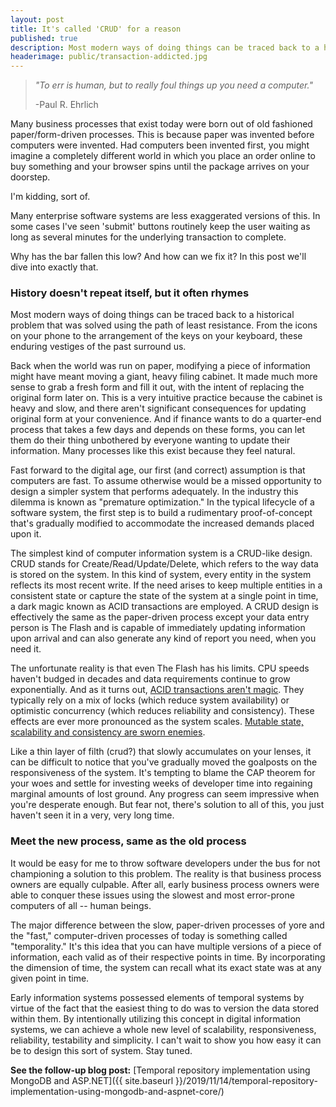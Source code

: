 ```yaml
---
layout: post
title: It's called 'CRUD' for a reason
published: true
description: Most modern ways of doing things can be traced back to a historical problem that was solved using the path of least resistance.
headerimage: public/transaction-addicted.jpg
---
```


> *"To err is human, but to really foul things up you need a computer."*
>
> -Paul R. Ehrlich

Many business processes that exist today were born out of old fashioned paper/form-driven processes. This is because paper was invented before computers were invented. Had computers been invented first, you might imagine a completely different world in which you place an order online to buy something and your browser spins until the package arrives on your doorstep.

I'm kidding, sort of.

Many enterprise software systems are less exaggerated versions of this. In some cases I've seen 'submit' buttons routinely keep the user waiting as long as several minutes for the underlying transaction to complete.

Why has the bar fallen this low? And how can we fix it? In this post we'll dive into exactly that.

### History doesn't repeat itself, but it often rhymes

Most modern ways of doing things can be traced back to a historical problem that was solved using the path of least resistance. From the icons on your phone to the arrangement of the keys on your keyboard, these enduring vestiges of the past surround us.

Back when the world was run on paper, modifying a piece of information might have meant moving a giant, heavy filing cabinet. It made much more sense to grab a fresh form and fill it out, with the intent of replacing the original form later on. This is a very intuitive practice because the cabinet is heavy and slow, and there aren't significant consequences for updating original form at your convenience. And if finance wants to do a quarter-end process that takes a few days and depends on these forms, you can let them do their thing unbothered by everyone wanting to update their information. Many processes like this exist because they feel natural.

Fast forward to the digital age, our first (and correct) assumption is that computers are fast. To assume otherwise would be a missed opportunity to design a simpler system that performs adequately. In the industry this dilemma is known as "premature optimization." In the typical lifecycle of a software system, the first step is to build a rudimentary proof-of-concept that's gradually modified to accommodate the increased demands placed upon it.

The simplest kind of computer information system is a CRUD-like design. CRUD stands for Create/Read/Update/Delete, which refers to the way data is stored on the system. In this kind of system, every entity in the system reflects its most recent write. If the need arises to keep multiple entities in a consistent state or capture the state of the system at a single point in time, a dark magic known as ACID transactions are employed. A CRUD design is effectively the same as the paper-driven process except your data entry person is The Flash and is capable of immediately updating information upon arrival and can also generate any kind of report you need, when you need it.

The unfortunate reality is that even The Flash has his limits. CPU speeds haven't budged in decades and data requirements continue to grow exponentially. And as it turns out, [ACID transactions aren't magic](https://pdfs.semanticscholar.org/136c/3bb91cb7984fa7add24d197f1056465e0975.pdf). They typically rely on a mix of locks (which reduce system availability) or optimistic concurrency (which reduces reliability and consistency). These effects are ever more pronounced as the system scales. [Mutable state, scalability and consistency are sworn enemies](https://en.wikipedia.org/wiki/CAP_theorem).

Like a thin layer of filth (crud?) that slowly accumulates on your lenses, it can be difficult to notice that you've gradually moved the goalposts on the responsiveness of the system. It's tempting to blame the CAP theorem for your woes and settle for investing weeks of developer time into regaining marginal amounts of lost ground. Any progress can seem impressive when you're desperate enough. But fear not, there's solution to all of this, you just haven't seen it in a very, very long time.

### Meet the new process, same as the old process

It would be easy for me to throw software developers under the bus for not championing a solution to this problem. The reality is that business process owners are equally culpable. After all, early business process owners were able to conquer these issues using the slowest and most error-prone computers of all -- human beings.

The major difference between the slow, paper-driven processes of yore and the "fast," computer-driven processes of today is something called "temporality." It's this idea that you can have multiple versions of a piece of information, each valid as of their respective points in time. By incorporating the dimension of time, the system can recall what its exact state was at any given point in time.

Early information systems possessed elements of temporal systems by virtue of the fact that the easiest thing to do was to version the data stored within them. By intentionally utilizing this concept in digital information systems, we can achieve a whole new level of scalability, responsiveness, reliability, testability and simplicity. I can't wait to show you how easy it can be to design this sort of system. Stay tuned.

**See the follow-up blog post:** [Temporal repository implementation using MongoDB and ASP.NET]({{ site.baseurl }}/2019/11/14/temporal-repository-implementation-using-mongodb-and-aspnet-core/)